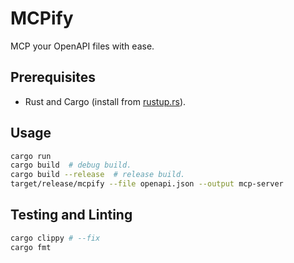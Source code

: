 # MCPify

MCP your OpenAPI files with ease.

## Prerequisites

- Rust and Cargo (install from [rustup.rs](https://rustup.rs/)).

## Usage

```bash
cargo run
cargo build  # debug build.
cargo build --release  # release build.
target/release/mcpify --file openapi.json --output mcp-server
```

## Testing and Linting

```bash
cargo clippy # --fix
cargo fmt
```
